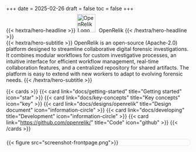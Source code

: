 +++
date = 2025-02-26
draft = false
toc = false
+++

<div class="hx-mt-6 hx-mb-6">
{{< hextra/hero-headline >}}
  <img src="/logo-light-round.png" width="50" alt="OpenRelik Logo" style="display: inline; margin-top:-7px; margin-right: 10px">OpenRelik
{{< /hextra/hero-headline >}}
</div>

<div class="hx-mb-6">
{{< hextra/hero-subtitle >}}
OpenRelik is an open-source (Apache-2.0) platform designed to streamline collaborative digital forensic investigations. It combines modular workflows for custom investigative processes, an intuitive interface for efficient workflow management, real-time collaboration features, and a centralized repository for shared artifacts. The platform is easy to extend with new workers to adapt to evolving forensic needs.
{{< /hextra/hero-subtitle >}}
</div>

{{< cards >}}
{{< card link="docs/getting-started" title="Getting started" icon="star" >}}
{{< card link="docs/key-concepts" title="Key concepts" icon="key" >}}
{{< card link="docs/designs/openrelik" title="Design document" icon="information-circle" >}}
{{< card link="docs/developing" title="Development" icon="information-circle" >}}
{{< card link="https://github.com/openrelik/" title="Code" icon="github" >}}
{{< /cards >}}

<div style="border:1px solid #e4e4e4; border-radius:12px; margin-top:20px;">
{{< figure src="screenshot-frontpage.png">}}
</div>
